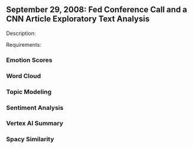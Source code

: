 ## September 29, 2008: Fed Conference Call and a CNN Article Exploratory Text Analysis
Description: 


Requirements:
### Emotion Scores

### Word Cloud

### Topic Modeling

### Sentiment Analysis

### Vertex AI Summary

### Spacy Similarity
